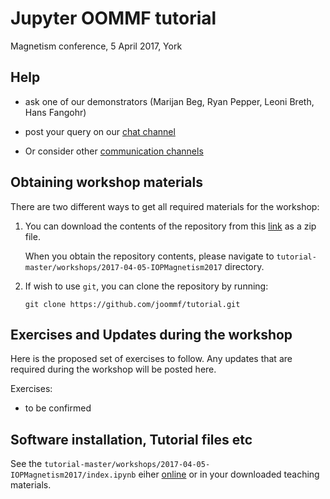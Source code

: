 # Jupyter OOMMF tutorial 
Magnetism conference, 5 April 2017, York

## Help

- ask one of our demonstrators (Marijan Beg, Ryan Pepper, Leoni Breth, Hans Fangohr)

- post your query on our [chat channel](https://gitter.im/joommf/support)

- Or consider other [communication channels](http://joommf.github.io/contact.html)

## Obtaining workshop materials

There are two different ways to get all required materials for the workshop:

1. You can download the contents of the repository from this [link](https://github.com/joommf/tutorial/archive/master.zip) as a zip file.

   When you obtain the repository contents, please navigate to `tutorial-master/workshops/2017-04-05-IOPMagnetism2017` directory.


2. If wish to use `git`, you can clone the repository by running:
   ```
   git clone https://github.com/joommf/tutorial.git
   ```



## Exercises and Updates during the workshop

Here is the proposed set of exercises to follow. Any updates that are
required during the workshop will be posted here.

Exercises:
- to be confirmed

## Software installation, Tutorial files etc

See the `tutorial-master/workshops/2017-04-05-IOPMagnetism2017/index.ipynb` eiher
[online](https://github.com/joommf/tutorial/blob/master/workshops/2017-04-05-IOPMagnetism2017/index.ipynb) or
in your downloaded teaching materials.
